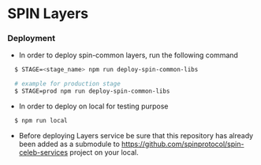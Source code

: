 # SPIN Layers

### Deployment

* In order to deploy spin-common layers, run the following command
```bash
  $ STAGE=<stage_name> npm run deploy-spin-common-libs

  # example for production stage
  $ STAGE=prod npm run deploy-spin-common-libs
```
* In order to deploy on local for testing purpose
```bash
  $ npm run local
```

* Before deploying Layers service be sure that this repository has already been added as a submodule to https://github.com/spinprotocol/spin-celeb-services project on your local.
